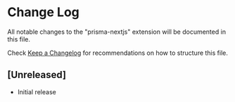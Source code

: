 # Change Log

All notable changes to the "prisma-nextjs" extension will be documented in this file.

Check [Keep a Changelog](http://keepachangelog.com/) for recommendations on how to structure this file.

## [Unreleased]

- Initial release